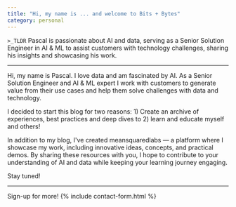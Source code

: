 ```yaml
---
title: "Hi, my name is ... and welcome to Bits + Bytes"
category: personal
---
```


`>_TLDR`
Pascal is passionate about AI and data, serving as a Senior Solution Engineer in AI & ML to assist customers with technology challenges, sharing his insights and showcasing his work.

---

Hi, my name is Pascal. I love data and am fascinated by AI. As a Senior Solution Engineer and AI & ML expert I work with customers to generate value from their use cases and help them solve challenges with data and technology.

I decided to start this blog for two reasons: 1) Create an archive of experiences, best practices and deep dives to 2) learn and educate myself and others!

In addition to my blog, I've created meansquaredlabs — a platform where I showcase my work, including innovative ideas, concepts, and practical demos. By sharing these resources with you, I hope to contribute to your understanding of AI and data while keeping your learning journey engaging.

Stay tuned!

---
Sign-up for more!
{% include contact-form.html %}
